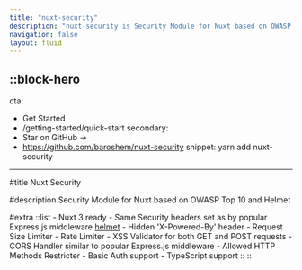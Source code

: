 ```yaml
---
title: "nuxt-security"
description: "nuxt-security is Security Module for Nuxt based on OWASP Top 10 and Helmet"
navigation: false
layout: fluid
---
```


::block-hero
---
cta:
  - Get Started
  - /getting-started/quick-start
secondary:
  - Star on GitHub →
  - https://github.com/baroshem/nuxt-security
snippet: yarn add nuxt-security
---

#title
Nuxt Security

#description
Security Module for Nuxt based on OWASP Top 10 and Helmet

#extra
  ::list
    - Nuxt 3 ready
    - Same Security headers set as by popular Express.js middleware [helmet](https://helmetjs.github.io/)
    - Hidden 'X-Powered-By' header
    - Request Size Limiter
    - Rate Limiter
    - XSS Validator for both GET and POST requests
    - CORS Handler similar to popular Express.js middleware
    - Allowed HTTP Methods Restricter
    - Basic Auth support
    - TypeScript support
  ::
::
